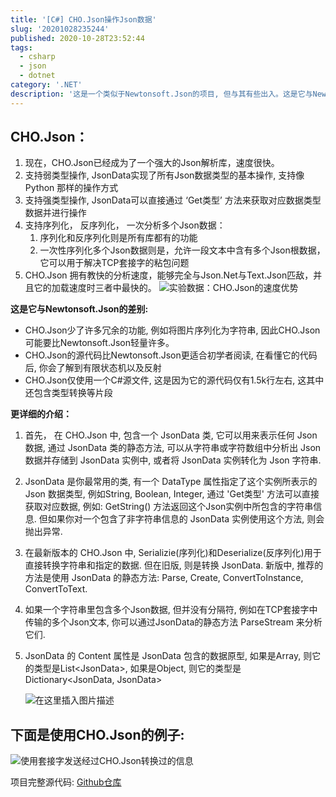 ```yaml
---
title: '[C#] CHO.Json操作Json数据'
slug: '20201028235244'
published: 2020-10-28T23:52:44
tags:
  - csharp
  - json
  - dotnet
category: '.NET'
description: '这是一个类似于Newtonsoft.Json的项目, 但与其有些出入。这是它与Newtonsoft.Json的差别:CHO.Json支持你像Python那样不需要实体类而简便的操作小型数据, 也支持将类的实例序列化为Json文本与将分析完毕的Json数据反序列化为特定类的实例CHO.Json少了许多冗余的功能, 例如将图片序列化为字符串, 因此CHO.Json可能要比Newtonsoft.Json轻量许多。CHO.Json的源代码比Newtonsoft.Json更适合初学者阅读, 在看懂它的代.'
---
```



## CHO.Json：

1. 现在，CHO.Json已经成为了一个强大的Json解析库，速度很快。
2. 支持弱类型操作, JsonData实现了所有Json数据类型的基本操作, 支持像 Python 那样的操作方式
3. 支持强类型操作, JsonData可以直接通过 ‘Get类型’ 方法来获取对应数据类型数据并进行操作
4. 支持序列化， 反序列化， 一次分析多个Json数据：
    1. 序列化和反序列化则是所有库都有的功能
    2. 一次性序列化多个Json数据则是，允许一段文本中含有多个Json根数据，它可以用于解决TCP套接字的粘包问题
5. CHO.Json 拥有教快的分析速度，能够完全与Json.Net与Text.Json匹敌，并且它的加载速度时三者中最快的。
![实验数据：CHO.Json的速度优势](/images/20201231000802877.png)




**这是它与Newtonsoft.Json的差别:**


- CHO.Json少了许多冗余的功能, 例如将图片序列化为字符串, 因此CHO.Json可能要比Newtonsoft.Json轻量许多。
- CHO.Json的源代码比Newtonsoft.Json更适合初学者阅读, 在看懂它的代码后, 你会了解到有限状态机以及反射
- CHO.Json仅使用一个C#源文件, 这是因为它的源代码仅有1.5k行左右, 这其中还包含类型转换等片段


**更详细的介绍：**

1. 首先， 在 CHO.Json 中, 包含一个 JsonData 类, 它可以用来表示任何 Json 数据, 通过 JsonData 类的静态方法, 可以从字符串或字符数组中分析出 Json 数据并存储到 JsonData 实例中, 或者将 JsonData 实例转化为 Json 字符串.
2. JsonData 是你最常用的类, 有一个 DataType 属性指定了这个实例所表示的 Json 数据类型, 例如String, Boolean, Integer, 通过 'Get类型' 方法可以直接获取对应数据, 例如: GetString() 方法返回这个Json实例中所包含的字符串信息. 但如果你对一个包含了非字符串信息的 JsonData 实例使用这个方法, 则会抛出异常.
3. 在最新版本的 CHO.Json 中, Serializie(序列化)和Deserialize(反序列化)用于直接转换字符串和指定的数据. 但在旧版, 则是转换 JsonData. 新版中, 推荐的方法是使用 JsonData 的静态方法: Parse, Create, ConvertToInstance, ConvertToText.
4. 如果一个字符串里包含多个Json数据, 但并没有分隔符, 例如在TCP套接字中传输的多个Json文本, 你可以通过JsonData的静态方法 ParseStream 来分析它们.
5. JsonData 的 Content 属性是 JsonData 包含的数据原型, 如果是Array, 则它的类型是List&lt;JsonData&gt;, 如果是Object, 则它的类型是 Dictionary&lt;JsonData, JsonData&gt;

   ![在这里插入图片描述](/images/20201231002914420.png)


## 下面是使用CHO.Json的例子:

![使用套接字发送经过CHO.Json转换过的信息](/images/20201231002450466.png)



项目完整源代码: [Github仓库](https://github.com/SlimeNull/EleCho.Json)

